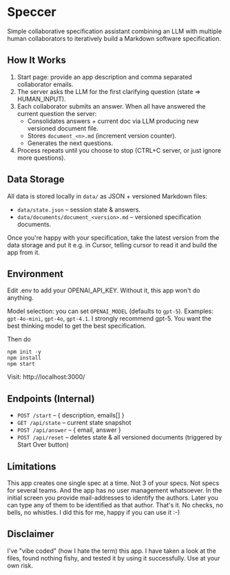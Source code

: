 # Speccer

Simple collaborative specification assistant combining an LLM with multiple human collaborators to iteratively build a Markdown software specification.

## How It Works
1. Start page: provide an app description and comma separated collaborator emails.
2. The server asks the LLM for the first clarifying question (state => HUMAN_INPUT).
3. Each collaborator submits an answer. When all have answered the current question the server:
   - Consolidates answers + current doc via LLM producing new versioned document file.
   - Stores `document_<n>.md` (increment version counter).
   - Generates the next questions.
4. Process repeats until you choose to stop (CTRL+C server, or just ignore more questions).

## Data Storage
All data is stored locally in `data/` as JSON + versioned Markdown files:
* `data/state.json` – session state & answers.
* `data/documents/document_<version>.md` – versioned specification documents.

Once you're happy with your specification, take the latest version from the data storage and put it e.g. in Cursor, telling cursor to read it and build the app from it.

## Environment
Edit .env to add your OPENAI_API_KEY. Without it, this app won't do anything.

Model selection: you can set `OPENAI_MODEL` (defaults to `gpt-5`). Examples: `gpt-4o-mini`, `gpt-4o`, `gpt-4.1`. I strongly recommend gpt-5. You want the best thinking model to get the best specification.

Then do
```
npm init -y
npm install
npm start
```

Visit: http://localhost:3000/

## Endpoints (Internal)
* `POST /start` – { description, emails[] }
* `GET /api/state` – current state snapshot
* `POST /api/answer` – { email, answer }
* `POST /api/reset` – deletes state & all versioned documents (triggered by Start Over button)

## Limitations

This app creates one single spec at a time. Not 3 of your specs. Not specs for several teams. And the app has no user management whatsoever. In the initial screen you provide mail-addresses to identify the authors. Later you can type any of them to be identified as that author. That's it. No checks, no bells, no whistles. I did this for me, happy if you can use it :-)

## Disclaimer
I've "vibe coded" (how I hate the term) this app. I have taken a look at the files, found nothing fishy, and tested it by using it successfully. Use at your own risk.

